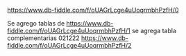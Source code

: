 
https://www.db-fiddle.com/f/oUAGrLcge4uUoqrmbhPzfH/0

Se agrego tablas de https://www.db-fiddle.com/f/oUAGrLcge4uUoqrmbhPzfH/1
se agrega tabla complementarias 021222 https://www.db-fiddle.com/f/oUAGrLcge4uUoqrmbhPzfH/2
